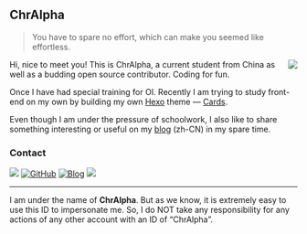 ## ChrAlpha

>   You have to spare no effort, which can make you seemed like effortless.

<a href="#">
  <img align="right" src="https://github-readme-stats.vercel.app/api?username=chralpha&show_icons=true&hide_border=false&icon_color=ffb90f&title_color=586069"></a>

Hi, nice to meet you! This is  ChrAlpha, a current student from China as well as a budding open source contributor. Coding for fun.

Once I have had special training for OI. Recently I am trying to study front-end on my own by building  my own [Hexo](https://hexo.io) theme — [Cards](https://github.com/ChrAlpha/hexo-theme-cards).

Even though I am under the pressure of schoolwork, I also like to share something interesting or useful on my [blog](https://blog.ichr.me ) (zh-CN) in my spare time. 

### Contact

[![](https://img.shields.io/badge/dynamic/json?color=1DA1F2&label=Twitter&logo=twitter&query=%24.data.totalSubs&url=https%3A%2F%2Fapi.spencerwoo.com%2Fsubstats%2F%3Fsource%3Dtwitter%26queryKey%3DiChrAlpha&style=for-the-badge)](https://twitter.com/ichralpha) [![GitHub](https://img.shields.io/badge/dynamic/json?logo=github&label=GitHub&color=181717&query=%24.data.totalSubs&url=https%3A%2F%2Fapi.spencerwoo.com%2Fsubstats%2F%3Fsource%3Dgithub%26queryKey%3DChrAlpha&style=for-the-badge)](https://github.com/ChrAlpha) [![Blog](https://img.shields.io/badge/dynamic/json?logo=hexo&color=0E83CD&label=Blog&query=%24.data.totalSubs&url=https%3A%2F%2Fapi.spencerwoo.com%2Fsubstats%2F%3Fsource%3Dfeedly%26queryKey%3Dhttps%3A%2F%2Fblog.ichr.me%2Fatom.xml%26source%3Dinoreader%26queryKey%3Dhttps%3A%2F%2Fblog.ichr.me%2Fatom.xml&style=for-the-badge)](https://blog.ichr.me/) [![](https://img.shields.io/badge/-github2@chralpha.com-911318?logo=Mail.RU&logoColor=white&style=for-the-badge)](mailto:github2[at]chralpha.com) 

---

I am under the name of **ChrAlpha**. But as we know, it is extremely easy to use this ID to impersonate me. So, I do NOT take any responsibility for any actions of any other account with an ID of “ChrAlpha”.